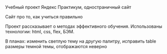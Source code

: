 
Учебный проект Яндекс Практикум, одностраничный сайт

Сайт про то, как учиться правильно

Проект рассказывает о методах эффективного обучения.
Использованы технологии: html, css, flex, БЭМ.

В планах: изменить светлую тему на другую палитру, исправить table размеры темной темы, отображаются неверно
